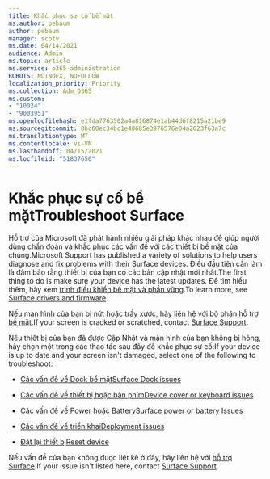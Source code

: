 ```yaml
---
title: Khắc phục sự cố bề mặt
ms.author: pebaum
author: pebaum
manager: scotv
ms.date: 04/14/2021
audience: Admin
ms.topic: article
ms.service: o365-administration
ROBOTS: NOINDEX, NOFOLLOW
localization_priority: Priority
ms.collection: Adm_O365
ms.custom:
- "10024"
- "9003951"
ms.openlocfilehash: e1fda7763502a4a816874e1ab44d6f8215a21be9
ms.sourcegitcommit: 8bc60ec34bc1e40685e3976576e04a2623f63a7c
ms.translationtype: MT
ms.contentlocale: vi-VN
ms.lasthandoff: 04/15/2021
ms.locfileid: "51837650"
---
```

# <a name="troubleshoot-surface"></a><span data-ttu-id="89aa8-102">Khắc phục sự cố bề mặt</span><span class="sxs-lookup"><span data-stu-id="89aa8-102">Troubleshoot Surface</span></span>

<span data-ttu-id="89aa8-103">Hỗ trợ của Microsoft đã phát hành nhiều giải pháp khác nhau để giúp người dùng chẩn đoán và khắc phục các vấn đề với các thiết bị bề mặt của chúng.</span><span class="sxs-lookup"><span data-stu-id="89aa8-103">Microsoft Support has published a variety of solutions to help users diagnose and fix problems with their Surface devices.</span></span> <span data-ttu-id="89aa8-104">Điều đầu tiên cần làm là đảm bảo rằng thiết bị của bạn có các bản cập nhật mới nhất.</span><span class="sxs-lookup"><span data-stu-id="89aa8-104">The first thing to do is make sure your device has the latest updates.</span></span> <span data-ttu-id="89aa8-105">Để tìm hiểu thêm, hãy xem [trình điều khiển bề mặt và phần vững](https://docs.microsoft.com/surface/support-solutions-surface#surface-drivers-and-firmware).</span><span class="sxs-lookup"><span data-stu-id="89aa8-105">To learn more, see [Surface drivers and firmware](https://docs.microsoft.com/surface/support-solutions-surface#surface-drivers-and-firmware).</span></span>

<span data-ttu-id="89aa8-106">Nếu màn hình của bạn bị nứt hoặc trầy xước, hãy liên hệ với bộ [phận hỗ trợ bề mặt](https://docs.microsoft.com/surface/contact-surface-support?tabs=online).</span><span class="sxs-lookup"><span data-stu-id="89aa8-106">If your screen is cracked or scratched, contact [Surface Support](https://docs.microsoft.com/surface/contact-surface-support?tabs=online).</span></span>

<span data-ttu-id="89aa8-107">Nếu thiết bị của bạn đã được Cập Nhật và màn hình của bạn không bị hỏng, hãy chọn một trong các thao tác sau đây để khắc phục sự cố:</span><span class="sxs-lookup"><span data-stu-id="89aa8-107">If your device is up to date and your screen isn't damaged, select one of the following to troubleshoot:</span></span>
 
- [<span data-ttu-id="89aa8-108">Các vấn đề về Dock bề mặt</span><span class="sxs-lookup"><span data-stu-id="89aa8-108">Surface Dock issues</span></span>](https://docs.microsoft.com/surface/support-solutions-surface#surface-dock-issues)
 
- [<span data-ttu-id="89aa8-109">Các vấn đề về thiết bị hoặc bàn phím</span><span class="sxs-lookup"><span data-stu-id="89aa8-109">Device cover or keyboard issues</span></span>](https://support.microsoft.com/sbs/surface/troubleshoot-your-surface-type-cover-or-keyboard-5b7ed1a7-bedd-5164-94a7-87f8e95df3fe?)
 
- [<span data-ttu-id="89aa8-110">Các vấn đề về Power hoặc Battery</span><span class="sxs-lookup"><span data-stu-id="89aa8-110">Surface power or battery Issues</span></span>](https://docs.microsoft.com/surface/support-solutions-surface#surface-power-or-battery-issues)
 
- [<span data-ttu-id="89aa8-111">Các vấn đề về triển khai</span><span class="sxs-lookup"><span data-stu-id="89aa8-111">Deployment issues</span></span>](https://docs.microsoft.com/surface/support-solutions-surface#deployment-issues)
 
- [<span data-ttu-id="89aa8-112">Đặt lại thiết bị</span><span class="sxs-lookup"><span data-stu-id="89aa8-112">Reset device</span></span>](https://docs.microsoft.com/surface/support-solutions-surface#reset-device)

<span data-ttu-id="89aa8-113">Nếu vấn đề của bạn không được liệt kê ở đây, hãy liên hệ với [hỗ trợ Surface](https://docs.microsoft.com/surface/contact-surface-support?tabs=online).</span><span class="sxs-lookup"><span data-stu-id="89aa8-113">If your issue isn't listed here, contact [Surface Support](https://docs.microsoft.com/surface/contact-surface-support?tabs=online).</span></span>

